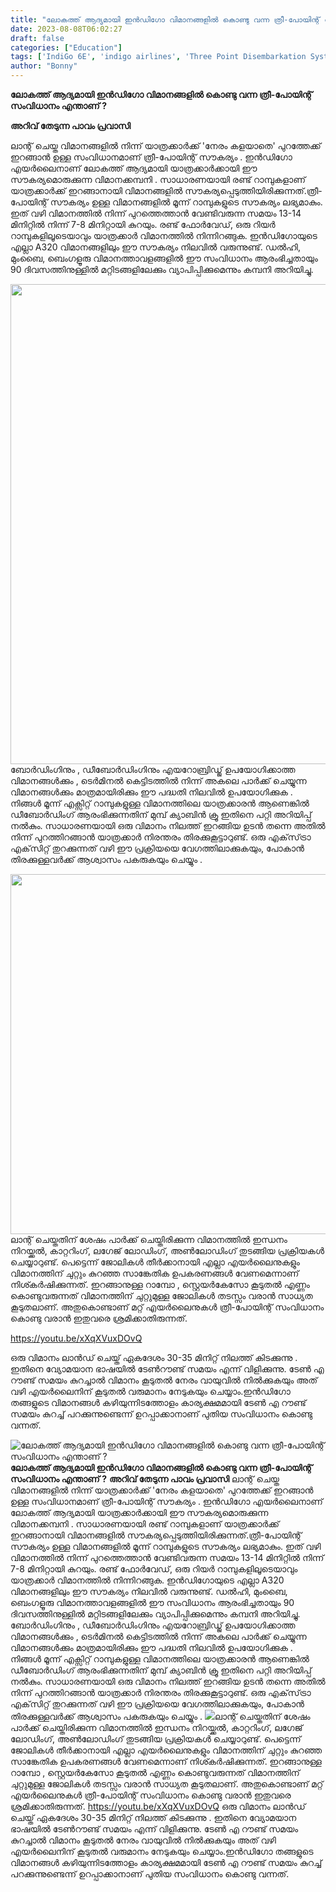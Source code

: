 ```yaml
---
title: "ലോകത്ത് ആദ്യമായി ഇൻഡിഗോ വിമാനങ്ങളിൽ കൊണ്ടു വന്ന ത്രീ-പോയിന്റ് സംവിധാനം എന്താണ് ?"
date: 2023-08-08T06:02:27
draft: false
categories: ["Education"]
tags: ['IndiGo 6E', 'indigo airlines', 'Three Point Disembarkation System']
author: "Bonny"
---
```


<strong>ലോകത്ത് ആദ്യമായി ഇൻഡിഗോ വിമാനങ്ങളിൽ കൊണ്ടു വന്ന ത്രീ-പോയിന്റ് സംവിധാനം എന്താണ് ?</strong>

<strong>അറിവ് തേടുന്ന പാവം പ്രവാസി</strong>

ലാന്റ് ചെയ്ത വിമാനങ്ങളിൽ നിന്ന് യാത്രക്കാര്‍ക്ക് 'നേരം കളയാതെ' പുറത്തേക്ക് ഇറങ്ങാന്‍ ഉള്ള സംവിധാനമാണ് ത്രീ-പോയിന്റ് സൗകര്യം . ഇന്‍ഡിഗോ എയര്‍ലൈനാണ് ലോകത്ത് ആദ്യമായി യാത്രക്കാര്‍ക്കായി ഈ സൗകര്യമൊരുക്കുന്ന വിമാനക്കമ്പനി . സാധാരണയായി രണ്ട് റാമ്പുകളാണ് യാത്രക്കാര്‍ക്ക് ഇറങ്ങാനായി വിമാനങ്ങളില്‍ സൗകര്യപ്പെടുത്തിയിരിക്കുന്നത്.ത്രീ-പോയിന്റ് സൗകര്യം ഉള്ള വിമാനങ്ങളിൽ മൂന്ന് റാമ്പുകളുടെ സൗകര്യം ലഭ്യമാകും. ഇത് വഴി വിമാനത്തില്‍ നിന്ന് പുറത്തെത്താന്‍ വേണ്ടിവരുന്ന സമയം 13-14 മിനിറ്റില്‍ നിന്ന് 7-8 മിനിറ്റായി കുറയും. രണ്ട് ഫോര്‍വേഡ്, ഒരു റിയര്‍ റാമ്പുകളിലൂടെയാവും യാത്രക്കാര്‍ വിമാനത്തില്‍ നിന്നിറങ്ങുക. ഇന്‍ഡിഗോയുടെ എല്ലാ A320 വിമാനങ്ങളിലും ഈ സൗകര്യം നിലവില്‍ വരുന്നുണ്ട്. ഡല്‍ഹി, മുംബൈ, ബെംഗളൂരു വിമാനത്താവളങ്ങളില്‍ ഈ സംവിധാനം ആരംഭിച്ചതായും 90 ദിവസത്തിനുള്ളില്‍ മറ്റിടങ്ങളിലേക്കും വ്യാപിപ്പിക്കുമെന്നും കമ്പനി അറിയിച്ചു.

<a href="http://13.232.38.164/wp-content/uploads/2023/08/vbvbv.webp"><img class="alignnone size-large wp-image-406583" src="http://13.232.38.164/wp-content/uploads/2023/08/vbvbv-1024x768.webp" alt="" width="1024" height="768" /></a>ബോർഡിംഗിനും , ഡീബോർഡിംഗിനും എയറോബ്രിഡ്ജ് ഉപയോഗിക്കാത്ത വിമാനങ്ങൾക്കും , ടെർമിനൽ കെട്ടിടത്തിൽ നിന്ന് അകലെ പാർക്ക് ചെയ്യുന്ന വിമാനങ്ങൾക്കും മാത്രമായിരിക്കും ഈ പദ്ധതി നിലവിൽ ഉപയോഗിക്കുക . നിങ്ങൾ മൂന്ന് എക്സിറ്റ് റാമ്പുകളുള്ള വിമാനത്തിലെ യാത്രക്കാരൻ ആണെങ്കിൽ ഡീബോർഡിംഗ് ആരംഭിക്കുന്നതിന് മുമ്പ് ക്യാബിൻ ക്രൂ ഇതിനെ പറ്റി അറിയിപ്പ് നൽകും.
സാധാരണയായി ഒരു വിമാനം നിലത്ത് ഇറങ്ങിയ ഉടൻ തന്നെ അതിൽ നിന്ന് പുറത്തിറങ്ങാൻ യാത്രക്കാർ നിരന്തരം തിരക്കുകൂട്ടാറുണ്ട്. ഒരു എക്‌സ്‌ട്രാ എക്‌സിറ്റ് തുറക്കുന്നത് വഴി ഈ പ്രക്രിയയെ വേഗത്തിലാക്കുകയും, പോകാൻ തിരക്കുള്ളവർക്ക് ആശ്വാസം പകരുകയും ചെയ്യും .

<a href="http://13.232.38.164/wp-content/uploads/2023/08/feeeee.webp"><img class="size-large wp-image-406584 aligncenter" src="http://13.232.38.164/wp-content/uploads/2023/08/feeeee-1024x576.webp" alt="" width="1024" height="576" /></a>ലാന്റ് ചെയ്തതിന് ശേഷം പാർക്ക് ചെയ്തിരിക്കുന്ന വിമാനത്തിൽ ഇന്ധനം നിറയ്ക്കൽ, കാറ്ററിംഗ്, ലഗേജ് ലോഡിംഗ്, അൺലോഡിംഗ് തുടങ്ങിയ പ്രക്രിയകൾ ചെയ്യാറുണ്ട്. പെട്ടെന്ന് ജോലികൾ തീർക്കാനായി എല്ലാ എയർലൈനുകളും വിമാനത്തിന് ചുറ്റും കുറഞ്ഞ സാങ്കേതിക ഉപകരണങ്ങൾ വേണമെന്നാണ് നിശ്കർഷിക്കുന്നത്. ഇറങ്ങാനുള്ള റാമ്പോ , സ്റ്റെയർകേസോ കൂടുതൽ എണ്ണം കൊണ്ടുവരുന്നത് വിമാനത്തിന് ചുറ്റുമുള്ള ജോലികൾ തടസ്സം വരാൻ സാധ്യത കൂടുതലാണ്. അതുകൊണ്ടാണ് മറ്റ് എയർലൈനുകൾ ത്രീ-പോയിന്റ് സംവിധാനം കൊണ്ടു വരാൻ ഇതുവരെ ശ്രമിക്കാതിരുന്നത്.

https://youtu.be/xXqXVuxDOvQ

ഒരു വിമാനം ലാൻഡ് ചെയ്ത് ഏകദേശം 30-35 മിനിറ്റ് നിലത്ത് കിടക്കുന്നു . ഇതിനെ വ്യോമയാന ഭാഷയിൽ ടേൺറൗണ്ട് സമയം എന്ന് വിളിക്കുന്നു. ടേൺ എ റൗണ്ട് സമയം കുറച്ചാൽ വിമാനം കൂടുതൽ നേരം വായുവിൽ നിൽക്കുകയും അത് വഴി എയർലൈനിന് കൂടുതൽ വരുമാനം നേടുകയും ചെയ്യാം.ഇൻഡിഗോ തങ്ങളുടെ വിമാനങ്ങൾ കഴിയുന്നിടത്തോളം കാര്യക്ഷമമായി ടേൺ എ റൗണ്ട് സമയം കുറച്ച് പറക്കുന്നുണ്ടെന്ന് ഉറപ്പാക്കാനാണ് പുതിയ സംവിധാനം കൊണ്ടു വന്നത്.


![ലോകത്ത് ആദ്യമായി ഇൻഡിഗോ വിമാനങ്ങളിൽ കൊണ്ടു വന്ന ത്രീ-പോയിന്റ് സംവിധാനം എന്താണ് ?](http://13.232.38.164/wp-content/uploads/2023/08/vbvbv-1024x768.webp)**ലോകത്ത് ആദ്യമായി ഇൻഡിഗോ വിമാനങ്ങളിൽ കൊണ്ടു വന്ന ത്രീ-പോയിന്റ് സംവിധാനം എന്താണ് ?** **അറിവ് തേടുന്ന പാവം പ്രവാസി** ലാന്റ് ചെയ്ത വിമാനങ്ങളിൽ നിന്ന് യാത്രക്കാര്‍ക്ക് 'നേരം കളയാതെ' പുറത്തേക്ക് ഇറങ്ങാന്‍ ഉള്ള സംവിധാനമാണ് ത്രീ-പോയിന്റ് സൗകര്യം . ഇന്‍ഡിഗോ എയര്‍ലൈനാണ് ലോകത്ത് ആദ്യമായി യാത്രക്കാര്‍ക്കായി ഈ സൗകര്യമൊരുക്കുന്ന വിമാനക്കമ്പനി . സാധാരണയായി രണ്ട് റാമ്പുകളാണ് യാത്രക്കാര്‍ക്ക് ഇറങ്ങാനായി വിമാനങ്ങളില്‍ സൗകര്യപ്പെടുത്തിയിരിക്കുന്നത്.ത്രീ-പോയിന്റ് സൗകര്യം ഉള്ള വിമാനങ്ങളിൽ മൂന്ന് റാമ്പുകളുടെ സൗകര്യം ലഭ്യമാകും. ഇത് വഴി വിമാനത്തില്‍ നിന്ന് പുറത്തെത്താന്‍ വേണ്ടിവരുന്ന സമയം 13-14 മിനിറ്റില്‍ നിന്ന് 7-8 മിനിറ്റായി കുറയും. രണ്ട് ഫോര്‍വേഡ്, ഒരു റിയര്‍ റാമ്പുകളിലൂടെയാവും യാത്രക്കാര്‍ വിമാനത്തില്‍ നിന്നിറങ്ങുക. ഇന്‍ഡിഗോയുടെ എല്ലാ A320 വിമാനങ്ങളിലും ഈ സൗകര്യം നിലവില്‍ വരുന്നുണ്ട്. ഡല്‍ഹി, മുംബൈ, ബെംഗളൂരു വിമാനത്താവളങ്ങളില്‍ ഈ സംവിധാനം ആരംഭിച്ചതായും 90 ദിവസത്തിനുള്ളില്‍ മറ്റിടങ്ങളിലേക്കും വ്യാപിപ്പിക്കുമെന്നും കമ്പനി അറിയിച്ചു. [](http://13.232.38.164/wp-content/uploads/2023/08/vbvbv.webp)ബോർഡിംഗിനും , ഡീബോർഡിംഗിനും എയറോബ്രിഡ്ജ് ഉപയോഗിക്കാത്ത വിമാനങ്ങൾക്കും , ടെർമിനൽ കെട്ടിടത്തിൽ നിന്ന് അകലെ പാർക്ക് ചെയ്യുന്ന വിമാനങ്ങൾക്കും മാത്രമായിരിക്കും ഈ പദ്ധതി നിലവിൽ ഉപയോഗിക്കുക . നിങ്ങൾ മൂന്ന് എക്സിറ്റ് റാമ്പുകളുള്ള വിമാനത്തിലെ യാത്രക്കാരൻ ആണെങ്കിൽ ഡീബോർഡിംഗ് ആരംഭിക്കുന്നതിന് മുമ്പ് ക്യാബിൻ ക്രൂ ഇതിനെ പറ്റി അറിയിപ്പ് നൽകും. സാധാരണയായി ഒരു വിമാനം നിലത്ത് ഇറങ്ങിയ ഉടൻ തന്നെ അതിൽ നിന്ന് പുറത്തിറങ്ങാൻ യാത്രക്കാർ നിരന്തരം തിരക്കുകൂട്ടാറുണ്ട്. ഒരു എക്‌സ്‌ട്രാ എക്‌സിറ്റ് തുറക്കുന്നത് വഴി ഈ പ്രക്രിയയെ വേഗത്തിലാക്കുകയും, പോകാൻ തിരക്കുള്ളവർക്ക് ആശ്വാസം പകരുകയും ചെയ്യും . [![](http://13.232.38.164/wp-content/uploads/2023/08/feeeee-1024x576.webp)](http://13.232.38.164/wp-content/uploads/2023/08/feeeee.webp)ലാന്റ് ചെയ്തതിന് ശേഷം പാർക്ക് ചെയ്തിരിക്കുന്ന വിമാനത്തിൽ ഇന്ധനം നിറയ്ക്കൽ, കാറ്ററിംഗ്, ലഗേജ് ലോഡിംഗ്, അൺലോഡിംഗ് തുടങ്ങിയ പ്രക്രിയകൾ ചെയ്യാറുണ്ട്. പെട്ടെന്ന് ജോലികൾ തീർക്കാനായി എല്ലാ എയർലൈനുകളും വിമാനത്തിന് ചുറ്റും കുറഞ്ഞ സാങ്കേതിക ഉപകരണങ്ങൾ വേണമെന്നാണ് നിശ്കർഷിക്കുന്നത്. ഇറങ്ങാനുള്ള റാമ്പോ , സ്റ്റെയർകേസോ കൂടുതൽ എണ്ണം കൊണ്ടുവരുന്നത് വിമാനത്തിന് ചുറ്റുമുള്ള ജോലികൾ തടസ്സം വരാൻ സാധ്യത കൂടുതലാണ്. അതുകൊണ്ടാണ് മറ്റ് എയർലൈനുകൾ ത്രീ-പോയിന്റ് സംവിധാനം കൊണ്ടു വരാൻ ഇതുവരെ ശ്രമിക്കാതിരുന്നത്. https://youtu.be/xXqXVuxDOvQ ഒരു വിമാനം ലാൻഡ് ചെയ്ത് ഏകദേശം 30-35 മിനിറ്റ് നിലത്ത് കിടക്കുന്നു . ഇതിനെ വ്യോമയാന ഭാഷയിൽ ടേൺറൗണ്ട് സമയം എന്ന് വിളിക്കുന്നു. ടേൺ എ റൗണ്ട് സമയം കുറച്ചാൽ വിമാനം കൂടുതൽ നേരം വായുവിൽ നിൽക്കുകയും അത് വഴി എയർലൈനിന് കൂടുതൽ വരുമാനം നേടുകയും ചെയ്യാം.ഇൻഡിഗോ തങ്ങളുടെ വിമാനങ്ങൾ കഴിയുന്നിടത്തോളം കാര്യക്ഷമമായി ടേൺ എ റൗണ്ട് സമയം കുറച്ച് പറക്കുന്നുണ്ടെന്ന് ഉറപ്പാക്കാനാണ് പുതിയ സംവിധാനം കൊണ്ടു വന്നത്.
